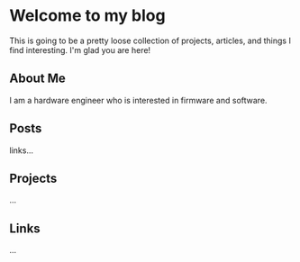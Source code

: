 # Welcome to my blog

This is going to be a pretty loose collection of projects, articles, and things I find interesting. I'm glad you are here!

## About Me
I am a hardware engineer who is interested in firmware and software.

## Posts
links...

## Projects
...

## Links
...
